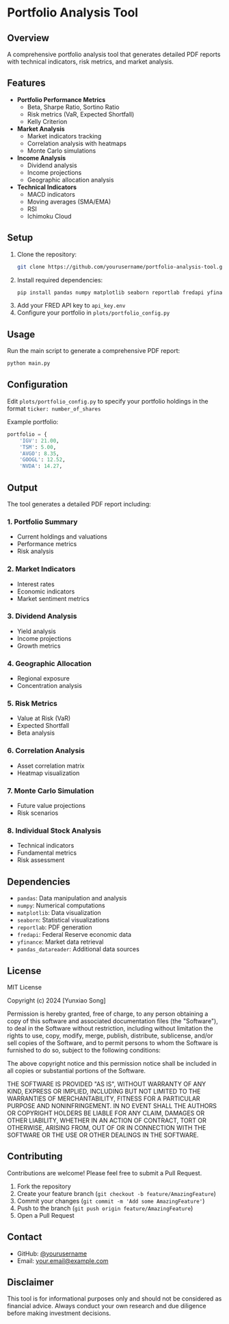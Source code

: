 # Portfolio Analysis Tool

## Overview
A comprehensive portfolio analysis tool that generates detailed PDF reports with technical indicators, risk metrics, and market analysis.

## Features
- **Portfolio Performance Metrics**
  - Beta, Sharpe Ratio, Sortino Ratio
  - Risk metrics (VaR, Expected Shortfall)
  - Kelly Criterion
- **Market Analysis**
  - Market indicators tracking
  - Correlation analysis with heatmaps
  - Monte Carlo simulations
- **Income Analysis**
  - Dividend analysis
  - Income projections
  - Geographic allocation analysis
- **Technical Indicators**
  - MACD indicators
  - Moving averages (SMA/EMA)
  - RSI
  - Ichimoku Cloud

## Setup
1. Clone the repository:
   ```bash
   git clone https://github.com/yourusername/portfolio-analysis-tool.git
   ```
2. Install required dependencies:
   ```bash
   pip install pandas numpy matplotlib seaborn reportlab fredapi yfinance pandas_datareader
   ```
3. Add your FRED API key to `api_key.env`
4. Configure your portfolio in `plots/portfolio_config.py`

## Usage
Run the main script to generate a comprehensive PDF report:
```bash
python main.py
```


## Configuration
Edit `plots/portfolio_config.py` to specify your portfolio holdings in the format `ticker: number_of_shares`

Example portfolio:
```python
portfolio = {
    'IGV': 21.00,
    'TSM': 5.00,
    'AVGO': 8.35,
    'GOOGL': 12.52,
    'NVDA': 14.27,
```

## Output
The tool generates a detailed PDF report including:

### 1. Portfolio Summary
- Current holdings and valuations
- Performance metrics
- Risk analysis

### 2. Market Indicators
- Interest rates
- Economic indicators
- Market sentiment metrics

### 3. Dividend Analysis
- Yield analysis
- Income projections
- Growth metrics

### 4. Geographic Allocation
- Regional exposure
- Concentration analysis

### 5. Risk Metrics
- Value at Risk (VaR)
- Expected Shortfall
- Beta analysis

### 6. Correlation Analysis
- Asset correlation matrix
- Heatmap visualization

### 7. Monte Carlo Simulation
- Future value projections
- Risk scenarios

### 8. Individual Stock Analysis
- Technical indicators
- Fundamental metrics
- Risk assessment

## Dependencies
- `pandas`: Data manipulation and analysis
- `numpy`: Numerical computations
- `matplotlib`: Data visualization
- `seaborn`: Statistical visualizations
- `reportlab`: PDF generation
- `fredapi`: Federal Reserve economic data
- `yfinance`: Market data retrieval
- `pandas_datareader`: Additional data sources

## License
MIT License

Copyright (c) 2024 [Yunxiao Song]

Permission is hereby granted, free of charge, to any person obtaining a copy of this software and associated documentation files (the "Software"), to deal in the Software without restriction, including without limitation the rights to use, copy, modify, merge, publish, distribute, sublicense, and/or sell copies of the Software, and to permit persons to whom the Software is furnished to do so, subject to the following conditions:

The above copyright notice and this permission notice shall be included in all copies or substantial portions of the Software.

THE SOFTWARE IS PROVIDED "AS IS", WITHOUT WARRANTY OF ANY KIND, EXPRESS OR IMPLIED, INCLUDING BUT NOT LIMITED TO THE WARRANTIES OF MERCHANTABILITY, FITNESS FOR A PARTICULAR PURPOSE AND NONINFRINGEMENT. IN NO EVENT SHALL THE AUTHORS OR COPYRIGHT HOLDERS BE LIABLE FOR ANY CLAIM, DAMAGES OR OTHER LIABILITY, WHETHER IN AN ACTION OF CONTRACT, TORT OR OTHERWISE, ARISING FROM, OUT OF OR IN CONNECTION WITH THE SOFTWARE OR THE USE OR OTHER DEALINGS IN THE SOFTWARE.

## Contributing
Contributions are welcome! Please feel free to submit a Pull Request.

1. Fork the repository
2. Create your feature branch (`git checkout -b feature/AmazingFeature`)
3. Commit your changes (`git commit -m 'Add some AmazingFeature'`)
4. Push to the branch (`git push origin feature/AmazingFeature`)
5. Open a Pull Request

## Contact
- GitHub: [@yourusername](https://github.com/yourusername)
- Email: your.email@example.com

## Disclaimer
This tool is for informational purposes only and should not be considered as financial advice. Always conduct your own research and due diligence before making investment decisions.